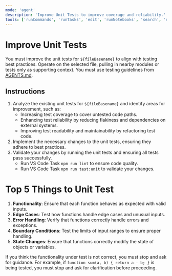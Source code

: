 ```yaml
---
mode: 'agent'
description: 'Improve Unit Tests to improve coverage and reliability.'
tools: ['runCommands', 'runTasks', 'edit', 'runNotebooks', 'search', 'new', 'Microsoft Docs/*', 'Azure MCP/search', 'context7/*', 'extensions', 'todos', 'runTests', 'usages', 'vscodeAPI', 'think', 'problems', 'changes', 'testFailure', 'openSimpleBrowser', 'fetch', 'githubRepo']
---
```

# Improve Unit Tests
You must improve the unit tests for `${fileBasename}` to align with testing best practices. Operate on the selected file, pulling in nearby modules or tests only as supporting context. You must use testing guidelines from [AGENTS.md](../../AGENTS.md).

## Instructions
1. Analyze the existing unit tests for `${fileBasename}` and identify areas for improvement, such as:
   - Increasing test coverage to cover untested code paths.
   - Enhancing test reliability by reducing flakiness and dependencies on external systems.
   - Improving test readability and maintainability by refactoring test code.
2. Implement the necessary changes to the unit tests, ensuring they adhere to best practices.
3. Validate your changes by running the unit tests and ensuring all tests pass successfully.
   - Run VS Code Task `npm run lint` to ensure code quality.
   - Run VS Code Task `npm run test:unit` to validate your changes.

# Top 5 Things to Unit Test
1. **Functionality**: Ensure that each function behaves as expected with valid inputs.
2. **Edge Cases**: Test how functions handle edge cases and unusual inputs.
3. **Error Handling**: Verify that functions correctly handle errors and exceptions.
4. **Boundary Conditions**: Test the limits of input ranges to ensure proper handling.
5. **State Changes**: Ensure that functions correctly modify the state of objects or variables.

If you think the functionality under test is not correct, you must stop and ask for guidance. For example, if `function sum(a, b) { return a - b; }` is being tested, you must stop and ask for clarification before proceeding.
